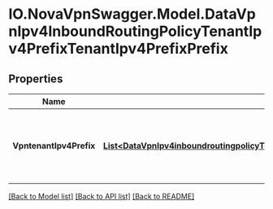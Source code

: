 # IO.NovaVpnSwagger.Model.DataVpnIpv4InboundRoutingPolicyTenantIpv4PrefixTenantIpv4PrefixPrefix
## Properties

Name | Type | Description | Notes
------------ | ------------- | ------------- | -------------
**VpntenantIpv4Prefix** | [**List&lt;DataVpnIpv4inboundroutingpolicyTenantipv4prefixTenantipv4prefixprefixVpntenantipv4prefix&gt;**](DataVpnIpv4inboundroutingpolicyTenantipv4prefixTenantipv4prefixprefixVpntenantipv4prefix.md) | List of IPv4 prefixes for routes towards Tenant Networks. (list) | [optional] 

[[Back to Model list]](../README.md#documentation-for-models) [[Back to API list]](../README.md#documentation-for-api-endpoints) [[Back to README]](../README.md)


